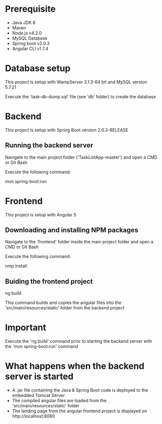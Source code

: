 # Prerequisite

- Java JDK 8
- Maven
- Node.js v4.2.0
- MySQL Database
- Spring boot v2.0.3
- Angular CLI v1.7.4


# Database setup

This project is setup with WampServer 3.1.3-64 bit and MySQL version 5.7.21

Execute the 'task-db-dump.sql' file (see 'db' folder) to create the database


# Backend

This project is setup with Spring Boot version 2.0.3-RELEASE

## Running the backend server

Navigate to the main project folder ('TaskListApp-master') and open a CMD or Git Bash

Execute the following command:

mvn spring-boot:run


# Frontend

This project is setup with Angular 5

## Downloading and installing NPM packages

Navigate to the 'frontend' folder inside the main project folder and open a CMD or Git Bash

Execute the following command:

nmp install

## Buiding the frontend project

ng build

This command builds and copies the angular files into the 'src/main/resources/static' folder from the backend project


# Important

Execute the 'ng build' command prior to starting the backend server with the 'mvn spring-boot:run' command


# What happens when the backend server is started

- A .jar file containing the Java & Spring Boot code is deployed to the embedded Tomcat Server
- The compiled angular files are loaded from the 'src/main/resources/static' folder
- The landing page from the angular frontend project is displayed on http://localhost:8080